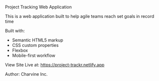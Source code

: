 Project Tracking Web Application

This is a web application built to help agile teams reach set goals in 
record time


Built with:
- Semantic HTML5 markup
- CSS custom properties
- Flexbox
- Mobile-first workflow


View Site Live at:
https://project-trackr.netlify.app


Author:
Charvine Inc.